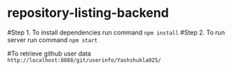 # repository-listing-backend
#Step 1.
To install dependencies run command `npm install`
#Step 2.
To run server run command `npm start`

#To retrieve github user data `http://localhost:8888/git/userinfo/Yashshukla025/`


